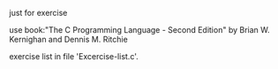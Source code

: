 just for exercise

use book:"The C Programming Language - Second Edition" by Brian W. Kernighan and Dennis M. Ritchie

exercise list in file 'Excercise-list.c'.
